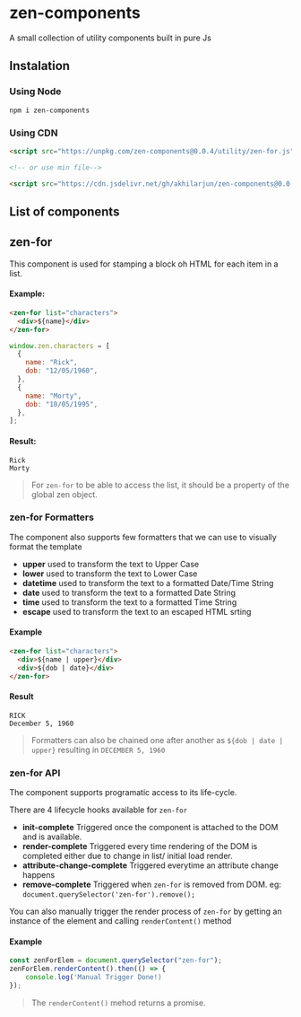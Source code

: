 # zen-components

A small collection of utility components built in pure Js

## Instalation

### Using Node

```unix
npm i zen-components
```

### Using CDN

```html
<script src="https://unpkg.com/zen-components@0.0.4/utility/zen-for.js"></script>

<!-- or use min file-->

<script src="https://cdn.jsdelivr.net/gh/akhilarjun/zen-components@0.0.4/utility/zen-for.min.js"></script>
```

## List of components

## zen-for

This component is used for stamping a block oh HTML for each item in a list.

#### Example:

```html
<zen-for list="characters">
  <div>${name}</div>
</zen-for>
```

```js
window.zen.characters = [
  {
    name: "Rick",
    dob: "12/05/1960",
  },
  {
    name: "Morty",
    dob: "10/05/1995",
  },
];
```

#### Result:

```
Rick
Morty
```

> For `zen-for` to be able to access the list, it should be a property of the global zen object.

### zen-for Formatters

The component also supports few formatters that we can use to visually format the template

- **upper** used to transform the text to Upper Case
- **lower** used to transform the text to Lower Case
- **datetime** used to transform the text to a formatted Date/Time String
- **date** used to transform the text to a formatted Date String
- **time** used to transform the text to a formatted Time String
- **escape** used to transform the text to an escaped HTML srting

#### Example

```html
<zen-for list="characters">
  <div>${name | upper}</div>
  <div>${dob | date}</div>
</zen-for>
```

#### Result

```
RICK
December 5, 1960
```

> Formatters can also be chained one after another as `${dob | date | upper}` resulting in `DECEMBER 5, 1960`

### zen-for API

The component supports programatic access to its life-cycle.

There are 4 lifecycle hooks available for `zen-for`

- **init-complete** Triggered once the component is attached to the DOM and is available.
- **render-complete** Triggered every time rendering of the DOM is completed either due to change in list/ initial load render.
- **attribute-change-complete** Triggered everytime an attribute change happens
- **remove-complete** Triggered when `zen-for` is removed from DOM. eg: `document.querySelector('zen-for').remove();`

You can also manually trigger the render process of `zen-for` by getting an instance of the element and calling `renderContent()` method

#### Example

```js
const zenForElem = document.querySelector("zen-for");
zenForElem.renderContent().then(() => {
    console.log('Manual Trigger Done!)
});
```

> The `renderContent()` mehod returns a promise.
